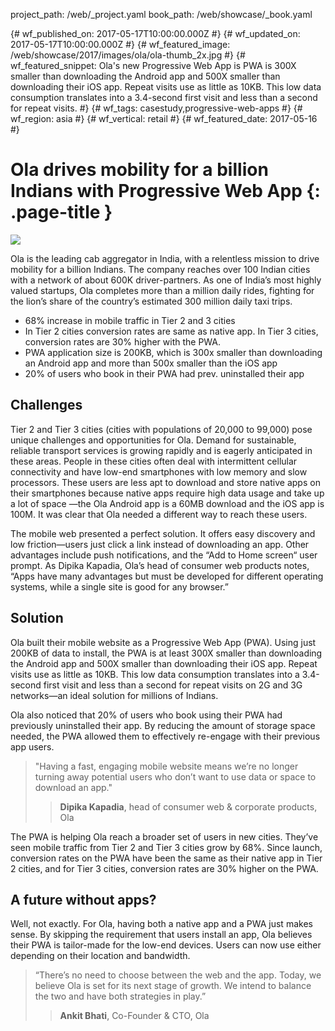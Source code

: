 project_path: /web/_project.yaml
book_path: /web/showcase/_book.yaml

{# wf_published_on: 2017-05-17T10:00:00.000Z #}
{# wf_updated_on: 2017-05-17T10:00:00.000Z #}
{# wf_featured_image: /web/showcase/2017/images/ola/ola-thumb_2x.jpg #}
{# wf_featured_snippet: Ola's new Progressive Web App is PWA is 300X smaller than downloading the Android app and 500X smaller than downloading their iOS app. Repeat visits use as little as 10KB. This low data consumption translates into a 3.4-second first visit and less than a second for repeat visits. #}
{# wf_tags: casestudy,progressive-web-apps #}
{# wf_region: asia #}
{# wf_vertical: retail #}
{# wf_featured_date: 2017-05-16 #}

# Ola drives mobility for a billion Indians with Progressive Web App {: .page-title }

<img src="/web/showcase/2017/images/ola/ola-detail_2x.jpg" class="attempt-right">

Ola is the leading cab aggregator in India, with a relentless mission to drive
mobility for a billion Indians. The company reaches over 100 Indian cities with
a network of about 600K driver-partners. As one of India’s most highly valued
startups, Ola completes more than a million daily rides, fighting for the lion’s
share of the country’s estimated 300 million daily taxi trips.

* 68% increase in mobile traffic in Tier 2 and 3 cities 
* In Tier 2 cities conversion rates are same as native app. In Tier 3 
  cities, conversion rates are 30% higher with the PWA.
* PWA application size is 200KB, which is 300x smaller than downloading an
  Android app and more than 500x smaller than the iOS app
* 20% of users who book in their PWA had prev. uninstalled their app

<div class="clearfix"></div>

## Challenges

Tier 2 and Tier 3 cities (cities with populations of 20,000 to 99,000) pose
unique challenges and opportunities for Ola. Demand for sustainable, reliable
transport services is growing rapidly and is eagerly anticipated in these areas.
People in these cities often deal with intermittent cellular connectivity and
have low-end smartphones with low memory and slow processors. These users are
less apt to download and store native apps on their smartphones because native
apps require high data usage and take up a lot of space —the Ola Android app is
a 60MB download and the iOS app is 100M.  It was clear that Ola needed a
different way to reach these users.
 
The mobile web presented a perfect solution. It offers easy discovery and low
friction—users just click a link instead of downloading an app. Other advantages
include push notifications, and the “Add to Home screen“ user prompt. As Dipika
Kapadia, Ola’s head of consumer web products notes, “Apps have many advantages
but must be developed for different operating systems, while a single site is
good for any browser.”
 
## Solution

Ola built their mobile website as a Progressive Web App (PWA). Using just 200KB
of data to install, the PWA is at least 300X smaller than downloading the
Android app and 500X smaller than downloading their iOS app. Repeat visits use
as little as 10KB. This low data consumption translates into a 3.4-second first
visit and less than a second for repeat visits on 2G and 3G networks—an ideal
solution for millions of Indians.
 
Ola also noticed that 20% of users who book using their PWA had previously
uninstalled their app. By reducing the amount of storage space needed, the PWA
allowed them to effectively re-engage with their previous app users.
 
> "Having a fast, engaging mobile website means we’re no longer turning
> away potential users who don’t want to use data or space to download an
> app."
> > **Dipika Kapadia**, head of consumer web & corporate products, Ola
 
The PWA is helping Ola reach a broader set of users in new cities. They’ve seen
mobile traffic from Tier 2 and Tier 3 cities grow by 68%. Since launch,
conversion rates on the PWA have been the same as their native app in Tier 2
cities, and for Tier 3 cities, conversion rates are 30% higher on the PWA.
 
 
## A future without apps?

Well, not exactly. For Ola, having both a native app and a PWA just makes sense.
By skipping the requirement that users install an app, Ola believes their PWA is
tailor-made for the low-end devices. Users can now use either depending on their
location and bandwidth.
 
> “There’s no need to choose between the web and the app. Today, we believe
> Ola is set for its next stage of growth. We intend to balance the two and
> have both strategies in play.”
> > **Ankit Bhati**, Co-Founder & CTO, Ola
